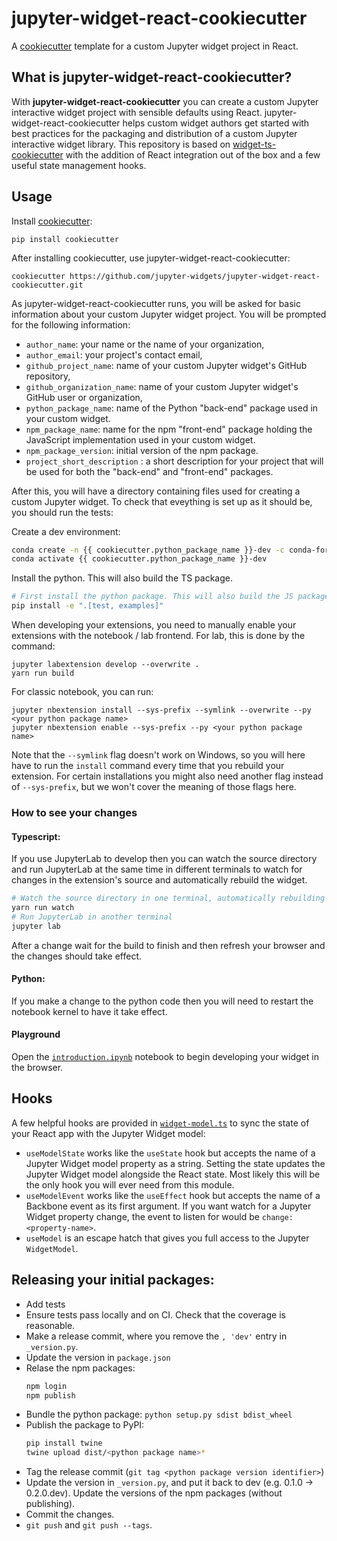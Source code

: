 # jupyter-widget-react-cookiecutter

A [cookiecutter](https://github.com/cookiecutter/cookiecutter) template for a custom
Jupyter widget project in React.

## What is jupyter-widget-react-cookiecutter?

With **jupyter-widget-react-cookiecutter** you can create a custom Jupyter interactive
widget project with sensible defaults using React. jupyter-widget-react-cookiecutter helps custom widget
authors get started with best practices for the packaging and distribution
of a custom Jupyter interactive widget library. This repository is based on [widget-ts-cookiecutter](https://github.com/jupyter-widgets/widget-ts-cookiecutter.git)
with the addition of React integration out of the box and a few useful state management hooks.

## Usage

Install [cookiecutter](https://github.com/audreyr/cookiecutter):

    pip install cookiecutter

After installing cookiecutter, use jupyter-widget-react-cookiecutter:

    cookiecutter https://github.com/jupyter-widgets/jupyter-widget-react-cookiecutter.git

As jupyter-widget-react-cookiecutter runs, you will be asked for basic information about
your custom Jupyter widget project. You will be prompted for the following
information:

- `author_name`: your name or the name of your organization,
- `author_email`: your project's contact email,
- `github_project_name`: name of your custom Jupyter widget's GitHub repository,
- `github_organization_name`: name of your custom Jupyter widget's GitHub user or organization,
- `python_package_name`: name of the Python "back-end" package used in your custom widget.
- `npm_package_name`: name for the npm "front-end" package holding the JavaScript
  implementation used in your custom widget.
- `npm_package_version`: initial version of the npm package.
- `project_short_description` : a short description for your project that will
  be used for both the "back-end" and "front-end" packages.

After this, you will have a directory containing files used for creating a
custom Jupyter widget. To check that eveything is set up as it should be,
you should run the tests:

Create a dev environment:

```bash
conda create -n {{ cookiecutter.python_package_name }}-dev -c conda-forge nodejs yarn python jupyterlab
conda activate {{ cookiecutter.python_package_name }}-dev
```

Install the python. This will also build the TS package.

```bash
# First install the python package. This will also build the JS packages.
pip install -e ".[test, examples]"
```

When developing your extensions, you need to manually enable your extensions with the
notebook / lab frontend. For lab, this is done by the command:

```
jupyter labextension develop --overwrite .
yarn run build
```

For classic notebook, you can run:

```
jupyter nbextension install --sys-prefix --symlink --overwrite --py <your python package name>
jupyter nbextension enable --sys-prefix --py <your python package name>
```

Note that the `--symlink` flag doesn't work on Windows, so you will here have to run
the `install` command every time that you rebuild your extension. For certain installations
you might also need another flag instead of `--sys-prefix`, but we won't cover the meaning
of those flags here.

### How to see your changes

#### Typescript:

If you use JupyterLab to develop then you can watch the source directory and run JupyterLab at the same time in different
terminals to watch for changes in the extension's source and automatically rebuild the widget.

```bash
# Watch the source directory in one terminal, automatically rebuilding when needed
yarn run watch
# Run JupyterLab in another terminal
jupyter lab
```

After a change wait for the build to finish and then refresh your browser and the changes should take effect.

#### Python:

If you make a change to the python code then you will need to restart the notebook kernel to have it take effect.

#### Playground

Open the [`introduction.ipynb`](https://github.com/Waidhoferj/jupyter-widget-react-cookiecutter/blob/master/%7B%7Bcookiecutter.github_project_name%7D%7D/examples/introduction.ipynb) notebook to begin developing your widget in the browser.

## Hooks

A few helpful hooks are provided in [`widget-model.ts`](https://github.com/Waidhoferj/jupyter-widget-react-cookiecutter/blob/master/%7B%7Bcookiecutter.github_project_name%7D%7D/src/hooks/widget-model.ts) to sync the state of your React app with the Jupyter Widget model:

- `useModelState` works like the `useState` hook but accepts the name of a Jupyter Widget model property as a string. Setting the state updates the Jupyter Widget model alongside the React state. Most likely this will be the only hook you will ever need from this module.
- `useModelEvent` works like the `useEffect` hook but accepts the name of a Backbone event as its first argument. If you want watch for a Jupyter Widget property change, the event to listen for would be `change:<property-name>`.
- `useModel` is an escape hatch that gives you full access to the Jupyter `WidgetModel`.

## Releasing your initial packages:

- Add tests
- Ensure tests pass locally and on CI. Check that the coverage is reasonable.
- Make a release commit, where you remove the `, 'dev'` entry in `_version.py`.
- Update the version in `package.json`
- Relase the npm packages:
  ```bash
  npm login
  npm publish
  ```
- Bundle the python package: `python setup.py sdist bdist_wheel`
- Publish the package to PyPI:
  ```bash
  pip install twine
  twine upload dist/<python package name>*
  ```
- Tag the release commit (`git tag <python package version identifier>`)
- Update the version in `_version.py`, and put it back to dev (e.g. 0.1.0 -> 0.2.0.dev).
  Update the versions of the npm packages (without publishing).
- Commit the changes.
- `git push` and `git push --tags`.
